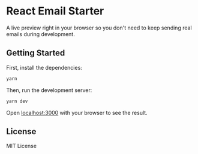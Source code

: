 # React Email Starter

A live preview right in your browser so you don't need to keep sending real emails during development.

## Getting Started

First, install the dependencies:

```sh
yarn
```

Then, run the development server:

```sh
yarn dev
```

Open [localhost:3000](http://localhost:3000) with your browser to see the result.

## License

MIT License
